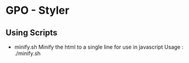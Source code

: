 GPO - Styler
============

Using Scripts
-------------
* minify.sh 
Minify the html to a single line for use in javascript
Usage : ./minify.sh <path-to-file>
